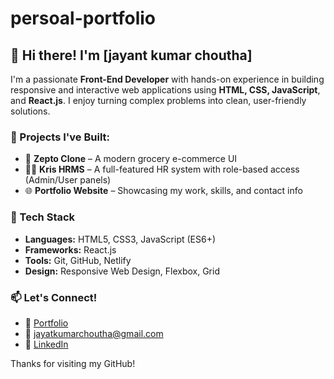 # persoal-portfolio

## 👋 Hi there! I'm [jayant kumar choutha]

I'm a passionate **Front-End Developer** with hands-on experience in building responsive and interactive web applications using **HTML, CSS, JavaScript**, and **React.js**. I enjoy turning complex problems into clean, user-friendly solutions.

### 💼 Projects I've Built:
- 🛒 **Zepto Clone** – A modern grocery e-commerce UI
- 🧑‍💼 **Kris HRMS** – A full-featured HR system with role-based access (Admin/User panels)
- 🌐 **Portfolio Website** – Showcasing my work, skills, and contact info

### 🚀 Tech Stack
- **Languages:** HTML5, CSS3, JavaScript (ES6+)
- **Frameworks:** React.js
- **Tools:** Git, GitHub, Netlify
- **Design:** Responsive Web Design, Flexbox, Grid

### 📫 Let's Connect!
- 💼 [Portfolio](http://elegant-buttercream-82248b.netlify.app)
- 📧 jayatkumarchoutha@gmail.com
- 🔗 [LinkedIn](https://linkedin.com/in/jayantkumarchoutha)

Thanks for visiting my GitHub!
